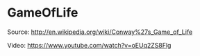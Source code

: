 # GameOfLife
Source: http://en.wikipedia.org/wiki/Conway%27s_Game_of_Life

Video: https://www.youtube.com/watch?v=oEUq2ZS8Flg
